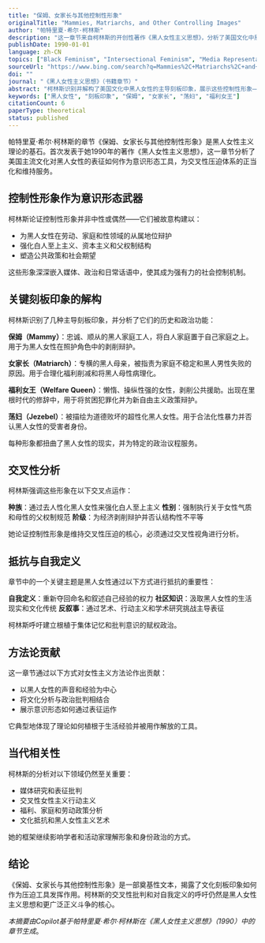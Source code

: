 ```yaml
---
title: "保姆、女家长与其他控制性形象"
originalTitle: "Mammies, Matriarchs, and Other Controlling Images"
author: "帕特里夏·希尔·柯林斯"
description: "这一章节来自柯林斯的开创性著作《黑人女性主义思想》，分析了美国文化中黑人女性身份的控制性形象——如保姆、女家长、福利女王和荡妇——以及这些刻板印象如何为种族、性别和阶级压迫的交叉体系辩护。柯林斯论证这些形象是意识形态工具，用于规制黑人女性的劳动、性和社会角色。"
publishDate: 1990-01-01
language: zh-CN
topics: ["Black Feminism", "Intersectional Feminism", "Media Representation Critique", "Capitalism Critique", "Patriarchy Critique"]
sourceUrl: "https://www.bing.com/search?q=Mammies%2C+Matriarchs%2C+and+Other+Controlling+Images"
doi: ""
journal: "《黑人女性主义思想》（书籍章节）"
abstract: "柯林斯识别并解构了美国文化中黑人女性的主导刻板印象，展示这些控制性形象——如保姆、女家长、福利女王和荡妇——如何维持交叉性压迫。她论证这些表征不仅仅是现实的反映，而是塑造公共政策、社会认知和黑人女性生活经验的意识形态构建。这一章节呼吁重新夺回自我定义，抵制霸权叙事。"
keywords: ["黑人女性", "刻板印象", "保姆", "女家长", "荡妇", "福利女王"]
citationCount: 6
paperType: theoretical
status: published
---
```


帕特里夏·希尔·柯林斯的章节《保姆、女家长与其他控制性形象》是黑人女性主义理论的基石。首次发表于她1990年的著作《黑人女性主义思想》，这一章节分析了美国主流文化对黑人女性的表征如何作为意识形态工具，为交叉性压迫体系的正当化和维持服务。

## 控制性形象作为意识形态武器

柯林斯论证控制性形象并非中性或偶然——它们被故意构建以：

- 为黑人女性在劳动、家庭和性领域的从属地位辩护
- 强化白人至上主义、资本主义和父权制结构
- 塑造公共政策和社会期望

这些形象深深嵌入媒体、政治和日常话语中，使其成为强有力的社会控制机制。

## 关键刻板印象的解构

柯林斯识别了几种主导刻板印象，并分析了它们的历史和政治功能：

**保姆（Mammy）**：忠诚、顺从的黑人家庭工人，将白人家庭置于自己家庭之上。用于为黑人女性在照护角色中的剥削辩护。

**女家长（Matriarch）**：专横的黑人母亲，被指责为家庭不稳定和黑人男性失败的原因。用于合理化福利削减和将黑人母性病理化。

**福利女王（Welfare Queen）**：懒惰、操纵性强的女性，剥削公共援助。出现在里根时代的修辞中，用于将贫困犯罪化并为新自由主义政策辩护。

**荡妇（Jezebel）**：被描绘为道德败坏的超性化黑人女性。用于合法化性暴力并否认黑人女性的受害者身份。

每种形象都扭曲了黑人女性的现实，并为特定的政治议程服务。

## 交叉性分析

柯林斯强调这些形象在以下交叉点运作：

**种族**：通过去人性化黑人女性来强化白人至上主义
**性别**：强制执行关于女性气质和母性的父权制规范
**阶级**：为经济剥削辩护并否认结构性不平等

她论证控制性形象是维持交叉性压迫的核心，必须通过交叉性视角进行分析。

## 抵抗与自我定义

章节中的一个关键主题是黑人女性通过以下方式进行抵抗的重要性：

**自我定义**：重新夺回命名和叙述自己经验的权力
**社区知识**：汲取黑人女性的生活现实和文化传统
**反叙事**：通过艺术、行动主义和学术研究挑战主导表征

柯林斯呼吁建立根植于集体记忆和批判意识的赋权政治。

## 方法论贡献

这一章节通过以下方式对女性主义方法论作出贡献：

- 以黑人女性的声音和经验为中心
- 将文化分析与政治批判相结合
- 展示意识形态如何通过表征运作

它典型地体现了理论如何植根于生活经验并被用作解放的工具。

## 当代相关性

柯林斯的分析对以下领域仍然至关重要：

- 媒体研究和表征批判
- 交叉性女性主义行动主义
- 福利、家庭和劳动政策分析
- 文化抵抗和黑人女性主义艺术

她的框架继续影响学者和活动家理解形象和身份政治的方式。

## 结论

《保姆、女家长与其他控制性形象》是一部奠基性文本，揭露了文化刻板印象如何作为压迫工具发挥作用。柯林斯的交叉性批判和对自我定义的呼吁仍然是黑人女性主义思想和更广泛正义斗争的核心。

*本摘要由Copilot基于帕特里夏·希尔·柯林斯在《黑人女性主义思想》（1990）中的章节生成*。